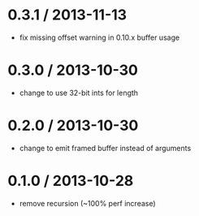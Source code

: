 
0.3.1 / 2013-11-13 
==================

 * fix missing offset warning in 0.10.x buffer usage

0.3.0 / 2013-10-30 
==================

 * change to use 32-bit ints for length

0.2.0 / 2013-10-30 
==================

 * change to emit framed buffer instead of arguments

0.1.0 / 2013-10-28 
==================

 * remove recursion (~100% perf increase)
